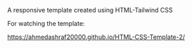 A responsive template created using HTML-Tailwind CSS

For watching the template:

https://ahmedashraf20000.github.io/HTML-CSS-Template-2/
